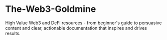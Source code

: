 # The-Web3-Goldmine
High Value Web3 and DeFi resources - from beginner's guide to persuasive content and clear, actionable documentation that inspires and drives results.
